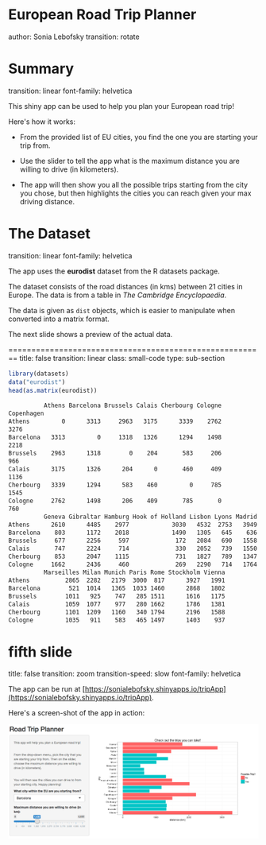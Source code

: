 <style>
    .reveal h1 {
        word-wrap: normal;
        -webkit-hyphens: none;
    }
    .small-code pre code {
        font-size: 1em;
    }
    .reveal h3 {
        text-shadow: 2px 2px #0000ff;
    }
</style>

European Road Trip Planner
========================================================
author: Sonia Lebofsky
transition: rotate


Summary
========================================================
transition: linear
font-family: helvetica

This shiny app can be used to help you plan your European road trip!

Here's how it works:

* From the provided list of EU cities, you find the one you are starting your trip from. 

* Use the slider to tell the app what is the maximum distance you are willing to drive (in kilometers).

* The app will then show you all the possible trips starting from the city you chose, but then highlights the cities you can reach given your max driving distance.


The Dataset
========================================================
transition: linear
font-family: helvetica

The app uses the **eurodist** dataset from the R datasets package.

The dataset consists of the road distances (in kms) between 21 cities in Europe. The data is from a table in
*The Cambridge Encyclopaedia*.

The data is given as `dist` objects, which is easier to manipulate when converted into a matrix format.

The next slide shows a preview of the actual data.

========================================================
title: false
transition: linear
class: small-code
type: sub-section


```r
library(datasets)
data("eurodist")
head(as.matrix(eurodist))
```

```
          Athens Barcelona Brussels Calais Cherbourg Cologne Copenhagen
Athens         0      3313     2963   3175      3339    2762       3276
Barcelona   3313         0     1318   1326      1294    1498       2218
Brussels    2963      1318        0    204       583     206        966
Calais      3175      1326      204      0       460     409       1136
Cherbourg   3339      1294      583    460         0     785       1545
Cologne     2762      1498      206    409       785       0        760
          Geneva Gibraltar Hamburg Hook of Holland Lisbon Lyons Madrid
Athens      2610      4485    2977            3030   4532  2753   3949
Barcelona    803      1172    2018            1490   1305   645    636
Brussels     677      2256     597             172   2084   690   1558
Calais       747      2224     714             330   2052   739   1550
Cherbourg    853      2047    1115             731   1827   789   1347
Cologne     1662      2436     460             269   2290   714   1764
          Marseilles Milan Munich Paris Rome Stockholm Vienna
Athens          2865  2282   2179  3000  817      3927   1991
Barcelona        521  1014   1365  1033 1460      2868   1802
Brussels        1011   925    747   285 1511      1616   1175
Calais          1059  1077    977   280 1662      1786   1381
Cherbourg       1101  1209   1160   340 1794      2196   1588
Cologne         1035   911    583   465 1497      1403    937
```

fifth slide
========================================================
title: false
transition: zoom
transition-speed: slow
font-family: helvetica

The app can be run at [https://sonialebofsky.shinyapps.io/tripApp](https://sonialebofsky.shinyapps.io/tripApp).

Here's a screen-shot of the app in action:

![alt text](app_screenshot.png)
